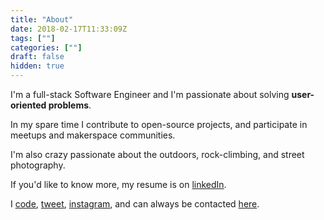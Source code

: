 ```yaml
---
title: "About"
date: 2018-02-17T11:33:09Z
tags: [""]
categories: [""]
draft: false
hidden: true
---
```


I'm a full-stack Software Engineer and I'm passionate about solving **user-oriented problems**. 

In my spare time I contribute to open-source projects, and participate in meetups and makerspace communities.

I'm also crazy passionate about the outdoors, rock-climbing, and street photography.

If you'd like to know more, my resume is on [linkedIn][linkedin].

I [code][github], [tweet][twitter], [instagram][insta], and can always be contacted [here][contact]. 


[linkedin]:   https://linkedin.com/in/paul-mcgrath
[github]: https://github.com/heypaulmcgrath
[twitter]:    https://twitter.com/heypaulmcgrath
[insta]:  https://instagram.com/heypaulmcgrath
[contact]:   /contact